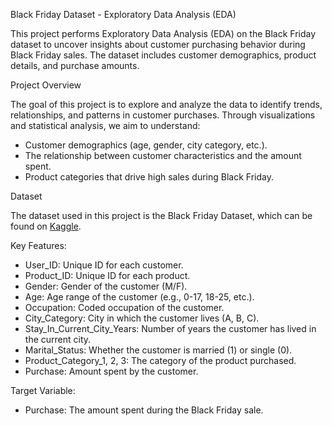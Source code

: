 Black Friday Dataset - Exploratory Data Analysis (EDA)

This project performs Exploratory Data Analysis (EDA) on the Black Friday dataset to uncover insights about customer purchasing behavior during Black Friday sales. The dataset includes customer demographics, product details, and purchase amounts.

Project Overview

The goal of this project is to explore and analyze the data to identify trends, relationships, and patterns in customer purchases. Through visualizations and statistical analysis, we aim to understand:
- Customer demographics (age, gender, city category, etc.).
- The relationship between customer characteristics and the amount spent.
- Product categories that drive high sales during Black Friday.

Dataset

The dataset used in this project is the Black Friday Dataset, which can be found on [Kaggle](https://www.kaggle.com/sdolezel/black-friday).

Key Features:
- User_ID: Unique ID for each customer.
- Product_ID: Unique ID for each product.
- Gender: Gender of the customer (M/F).
- Age: Age range of the customer (e.g., 0-17, 18-25, etc.).
- Occupation: Coded occupation of the customer.
- City_Category: City in which the customer lives (A, B, C).
- Stay_In_Current_City_Years: Number of years the customer has lived in the current city.
- Marital_Status: Whether the customer is married (1) or single (0).
- Product_Category_1, 2, 3: The category of the product purchased.
- Purchase: Amount spent by the customer.

Target Variable:
- Purchase: The amount spent during the Black Friday sale.




